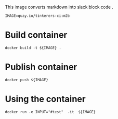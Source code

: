 This image converts markdown into slack block code .


```
IMAGE=quay.io/tinkerers-ci:m2b
```

# Build container

```
docker build -t ${IMAGE} .
```

# Publish container

```
docker push ${IMAGE} 
```

# Using the container

```
docker run -e INPUT="#test"  -it  ${IMAGE} 
```